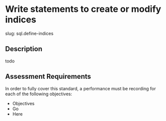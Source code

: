 
# Write statements to create or modify indices

slug: sql.define-indices

## Description
todo

## Assessment Requirements
In order to fully cover this standard, a performance must be recording for each of the following objectives:

- Objectives
- Go
- Here
